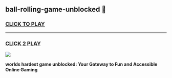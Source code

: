 
## ball-rolling-game-unblocked 👋
<h3>
<a href="https://premium.freeplayer.one?title=ball-rolling-game-unblocked&ref=14F">CLICK TO PLAY</a></h3>
<hr>

<h3>
<a href="https://premium.freeplayer.one?title=ball-rolling-game-unblocked&ref=14F">CLICK 2 PLAY</a>
  
</h3>

<a href="https://premium.freeplayer.one?title=ball-rolling-game-unblocked&ref=12F/"><img src="https://clearcache.store/games.png"></a>


**worlds hardest game unblocked: Your Gateway to Fun and Accessible Online Gaming**
